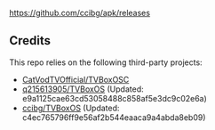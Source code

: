 https://github.com/ccibg/apk/releases

## Credits
This repo relies on the following third-party projects:
- [CatVodTVOfficial/TVBoxOSC](https://github.com/CatVodTVOfficial/TVBoxOSC)
- [q215613905/TVBoxOS](https://github.com/q215613905/TVBoxOS) (Updated: e9a1125cae63cd53058488c858af5e3dc9c02e6a)
- [ccibg/TVBoxOS](https://github.com/takagen99/Box) (Updated: c4ec765796ff9e56af2b544eaaca9a4abda8eb09)
